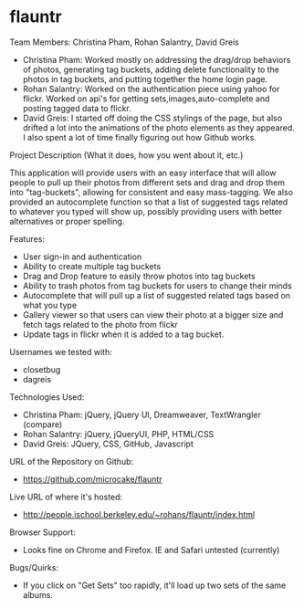 flauntr
=======

Team Members: Christina Pham, Rohan Salantry, David Greis

- Christina Pham: Worked mostly on addressing the drag/drop behaviors of photos, 
generating tag buckets, adding delete functionality to the photos in tag buckets, and 
putting together the home login page. 
- Rohan Salantry: Worked on the authentication piece using yahoo for flickr. Worked on api's
for getting sets,images,auto-complete and posting tagged data to flickr.
- David Greis: I started off doing the CSS stylings of the page, but also drifted a lot
into the animations of the photo elements as they appeared. I also spent a lot of time 
finally figuring out how Github works.

Project Description (What it does, how you went about it, etc.)

This application will provide users with an easy interface that will allow people to 
pull up their photos from different sets and drag and drop them into "tag-buckets", 
allowing for consistent and easy mass-tagging. We also provided an autocomplete function
so that a list of suggested tags related to whatever you typed will show up, possibly
providing users with better alternatives or proper spelling. 

Features: 
- User sign-in and authentication
- Ability to create multiple tag buckets
- Drag and Drop feature to easily throw photos into tag buckets
- Ability to trash photos from tag buckets for users to change their minds
- Autocomplete that will pull up a list of suggested related tags based on what you type
- Gallery viewer so that users can view their photo at a bigger size and fetch tags related
  to the photo from flickr
- Update tags in flickr when it is added to a tag bucket.

Usernames we tested with: 
- closetbug
- dagreis

Technologies Used: 
- Christina Pham: jQuery, jQuery UI, Dreamweaver, TextWrangler (compare)
- Rohan Salantry: jQuery, jQueryUI, PHP, HTML/CSS
- David Greis: JQuery, CSS, GitHub, Javascript

URL of the Repository on Github:
- https://github.com/microcake/flauntr

Live URL of where it's hosted: 
- http://people.ischool.berkeley.edu/~rohans/flauntr/index.html

Browser Support:
- Looks fine on Chrome and Firefox. IE and Safari untested (currently)

Bugs/Quirks: 
- If you click on "Get Sets" too rapidly, it'll load up two sets of the same albums. 